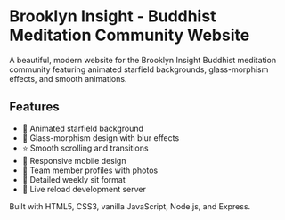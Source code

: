 # Brooklyn Insight - Buddhist Meditation Community Website

A beautiful, modern website for the Brooklyn Insight Buddhist meditation community featuring animated starfield backgrounds, glass-morphism effects, and smooth animations.

## Features

- 🌟 Animated starfield background
- 🎨 Glass-morphism design with blur effects
- ⭐ Smooth scrolling and transitions
- 📱 Responsive mobile design
- 🧘 Team member profiles with photos
- 📅 Detailed weekly sit format
- 🔄 Live reload development server

Built with HTML5, CSS3, vanilla JavaScript, Node.js, and Express.